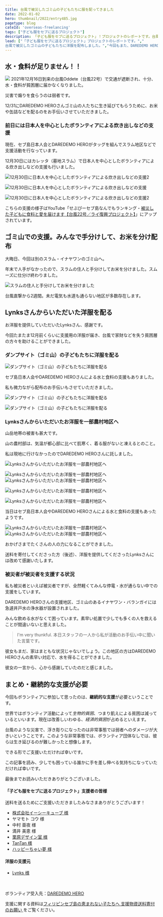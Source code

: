 ```yaml
---
title: 台風で被災したゴミ山の子どもたちに服を配ってきました
date: 2022-01-02
hero: thumbnail/2022/entry485.jpg
pagetype: blog
cateId: 'overseas-freelancing'
tags: ["子ども服をセブに送るプロジェクト"]
description: 「子ども服をセブに送るプロジェクト」！プロジェクトのレポートです。台風で被災したゴミ山の子どもたちに洋服を配布しました。今回もまた、DAREDEMO HEROさんに同行させていただきました。
lead: ["「子ども服をセブに送るプロジェクト」プロジェクトのレポートです。","
台風で被災したゴミ山の子どもたちに洋服を配布しました。","今回もまた、DAREDEMO HEROさんに同行させていただきました。"]
---
```

## 水・食料が足りません！！
![](./images/2022/01/entry479-1.jpg)
2021年12月16日到来の台風Oddete（台風22号）で交通が遮断され、十分、水・食料が貧困層に届かなくなりました。

災害で煽りを食らうのは弱者です。

12/31にDAREDEMO HEROさんゴミ山の人たちに生き延びてもらうために、お米や缶詰などを配るのをお手伝いさせていただきました。

### 前日には日本人を中心としたボランティアによる炊き出しなどの支援
現在、セブ島日本人会とDAREDEMO HEROがタッグを組んでスラム地区などで支援活動を行なっています。

12月30日にはカレッタ（墓地スラム）で日本人を中心としたボランティアによる炊き出しなどの支援も行いました。

![12月30日に日本人を中心としたボランティアによる炊き出しなどの支援2](./images/2022/01/entry479-2.jpg)

![12月30日に日本人を中心としたボランティアによる炊き出しなどの支援](./images/2022/01/entry479-3.jpg)

![12月30日に日本人を中心としたボランティアによる炊き出しなどの支援2](./images/2022/01/entry479-8.jpg)

こちらの支援の様子はYouTube「せぶぴーセブ島なんでもランキング・[被災した子どもに食料と愛を届けます【台風22号／ライ復興プロジェクト】](https://www.youtube.com/watch?v=_NVO1yNyi-o)」にアップされています。

## ゴミ山での支援。みんなで手分けして、お米を分け配布
大晦日、今回は別のスラム・イナヤワンのゴミ山へ。

年末で人手がなかったので、スラムの住人と手分けしてお米を分けました。スムーズに仕分け終わりました。

![スラムの住人と手分けしてお米を分けました](./images/2022/01/entry479-4.jpg)

台風直撃から2週間。未だ電気も水道も通らない地区が多数存在します。

## Lynksさんからいただいた洋服を配る

お洋服を提供していただいたLynksさん、感謝です。

今回たまたま12月前くらいに支援用の洋服が届き、台風で家財などを失う貧困層の方々を助けることができました。

### ダンプサイト（ゴミ山）の子どもたちに洋服を配る

![ダンプサイト（ゴミ山）の子どもたちに洋服を配る](./images/2022/01/entry479-6.jpg)

セブ島日本人会やDAREDEMO HEROさんによる水と食料の支援もありました。

私も微力ながら配布のお手伝いもさせていただきました。

![ダンプサイト（ゴミ山）の子どもたちに洋服を配る](./images/2022/01/entry479-5.jpg)

![ダンプサイト（ゴミ山）の子どもたちに洋服を配る](./images/2022/01/entry479-7.jpg)

### Lynksさんからいただいたお洋服を一部農村地区へ

山岳地帯の被害も甚大です。

山の農村部は、気温が都心部に比べて肌寒く、着る服がないと凍えるとのこと。

私は現地に行けなかったのでDAREDEMO HEROさんに託しました。

![Lynksさんからいただいたお洋服を一部農村地区へ](./images/2022/01/entry479-14.jpg)

![Lynksさんからいただいたお洋服を一部農村地区へ](./images/2022/01/entry479-10.jpg)
![Lynksさんからいただいたお洋服を一部農村地区へ](./images/2022/01/entry479-9.jpg)

![Lynksさんからいただいたお洋服を一部農村地区へ](./images/2022/01/entry479-11.jpg)

![Lynksさんからいただいたお洋服を一部農村地区へ](./images/2022/01/entry479-13.jpg)

当日はセブ島日本人会やDAREDEMO HEROさんによる水と食料の支援もあったようです。

![Lynksさんからいただいたお洋服を一部農村地区へ](./images/2022/01/entry479-12.jpg)
![Lynksさんからいただいたお洋服を一部農村地区へ](./images/2022/01/entry479-15.jpg)


おかげさまでたくさんの人の力になることができました。

送料を寄付してくださった方（後述）、洋服を提供してくださったLynksさんには改めて感謝いたします。

### 被災者が被災者を支援する状況
私も被災者といえば被災者ですが、全然軽くてみんな停電・水が通らない中での支援をしています。

DAREDEMO HEROさんの支援地区、ゴミ山のあるイナヤワン・バランガイには急遽井戸水の浄水器が設置されました。

みんな飲める水がなくて困っています。素早い処置で少しでも多くの人を救えることが間違いないと思えました。

> I'm very thunkful.
本日スタッフの一人から私が活動のお手伝い中に聞いた言葉です。

彼女もまだ、家はまともな状況じゃないでしょう。この地区の方はDAREDEMO HEROさんの素早い対応で、水を得ることができました。

彼女の一言から、心から感謝していたのだと感じました。

## まとめ・継続的な支援が必要

今回もボランティアに参加して思ったのは、**継続的な支援**が必要ということです。

世界ではボランティア活動によって*生物的貧困*、つまり飢えによる貧困は減っているといいます。現在は改善しいわゆる、*経済的貧困*が占めるといえます。

台風のような災害で、浮き彫りになったのは非常事態では弱者へのダメージが大きいということです。このような非常事態では、ボランティア団体なしでは、彼らは生き延びるのが難しかったと想像します。

できる形でご支援いただければ幸いです。

この記事を読み、少しでも困っている誰かに手を差し伸べる気持ちになっていただければ幸いです。

最後までお読みいただきありがとうございました。

<div class="box">
  <h4>「子ども服をセブに送るプロジェクト」支援者の皆様</h4>
  <p>送料を送るためにご支援いただきましたみなさまありがとうございます！</p>
  <ul>
    <li><a href="https://www.ec-cube.net" rel="nofollow noopner" target="_blank">株式会社イーシーキューブ 様</a></li>
    <li>ヤマモト コウ 様</li>
    <li>中村 亜夜 様</li>
    <li>満井 美恵 様</li>
    <li><a href="https://kdl.design/" rel="nofollow noopner" target="_blank">栗原デザイン室 様</a></li>
    <li><a href="https://tantan.work/" rel="nofollow noopner" target="_blank">TanTan 様</a></li>
    <li><a href="https://www.dream-tech.jp/" rel="nofollow noopner" target="_blank">ハッピーちゃい夢 様</a></li>
  </ul>
  <h4>洋服の支援元</h4>
  <ul>
    <li><a href="https://www.lynks.jp/t" rel="nofollow noopner" target="_blank">Lynks 様</a></li>
  </ul>
</div>

<br><br>ボランティア受入先：[DAREDEMO HERO](https://daredemohero.com/)

支援に関する資料は[フィリピンセブ島の恵まれない子たちへ
支援物資送料寄付のお願い
](https://docs.google.com/presentation/d/1arV9Jb5vQHyKqKlpG0HS_nTLt4n9hdbw/edit?usp=sharing&ouid=117160028250625203295&rtpof=true&sd=true)をご覧ください。
